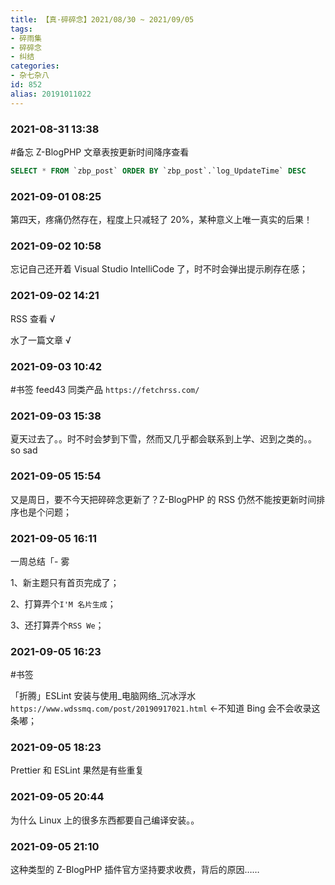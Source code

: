 ```yaml
---
title: 【真·碎碎念】2021/08/30 ~ 2021/09/05
tags:
- 碎雨集
- 碎碎念
- 纠结
categories:
- 杂七杂八
id: 852
alias: 20191011022
---
```


### 2021-08-31 13:38
\#备忘 Z-BlogPHP 文章表按更新时间降序查看

```sql
SELECT * FROM `zbp_post` ORDER BY `zbp_post`.`log_UpdateTime` DESC
```

<!--more-->

### 2021-09-01 08:25
第四天，疼痛仍然存在，程度上只减轻了 20%，某种意义上唯一真实的后果！

### 2021-09-02 10:58
忘记自己还开着 Visual Studio IntelliCode 了，时不时会弹出提示刷存在感；

### 2021-09-02 14:21
RSS 查看 √

水了一篇文章 √

### 2021-09-03 10:42
\#书签 feed43 同类产品 `https://fetchrss.com/`

### 2021-09-03 15:38
夏天过去了。。时不时会梦到下雪，然而又几乎都会联系到上学、迟到之类的。。so sad

### 2021-09-05 15:54
又是周日，要不今天把碎碎念更新了？Z-BlogPHP 的 RSS 仍然不能按更新时间排序也是个问题；

### 2021-09-05 16:11
一周总结「- 雾

1、新主题只有首页完成了；

2、打算弄个`I'M 名片生成`；

3、还打算弄个`RSS We`；

### 2021-09-05 16:23
\#书签

「折腾」ESLint 安装与使用_电脑网络_沉冰浮水`https://www.wdssmq.com/post/20190917021.html` ←不知道 Bing 会不会收录这条嘟；

### 2021-09-05 18:23
Prettier 和 ESLint 果然是有些重复

### 2021-09-05 20:44
为什么 Linux 上的很多东西都要自己编译安装。。

### 2021-09-05 21:10
这种类型的 Z-BlogPHP 插件官方坚持要求收费，背后的原因……
